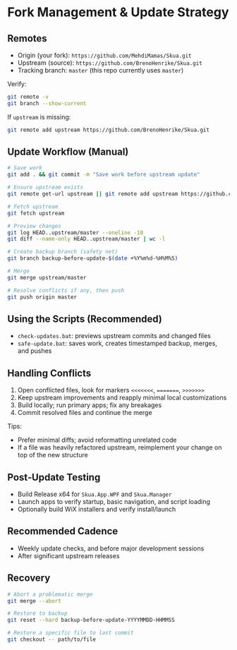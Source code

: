 # Fork Management & Update Strategy

## Remotes

- Origin (your fork): `https://github.com/MehdiMamas/Skua.git`
- Upstream (source): `https://github.com/BrenoHenrike/Skua.git`
- Tracking branch: `master` (this repo currently uses `master`)

Verify:

```bash
git remote -v
git branch --show-current
```

If `upstream` is missing:

```bash
git remote add upstream https://github.com/BrenoHenrike/Skua.git
```

## Update Workflow (Manual)

```bash
# Save work
git add . && git commit -m "Save work before upstream update"

# Ensure upstream exists
git remote get-url upstream || git remote add upstream https://github.com/BrenoHenrike/Skua.git

# Fetch upstream
git fetch upstream

# Preview changes
git log HEAD..upstream/master --oneline -10
git diff --name-only HEAD..upstream/master | wc -l

# Create backup branch (safety net)
git branch backup-before-update-$(date +%Y%m%d-%H%M%S)

# Merge
git merge upstream/master

# Resolve conflicts if any, then push
git push origin master
```

## Using the Scripts (Recommended)

- `check-updates.bat`: previews upstream commits and changed files
- `safe-update.bat`: saves work, creates timestamped backup, merges, and pushes

## Handling Conflicts

1. Open conflicted files, look for markers `<<<<<<<`, `=======`, `>>>>>>>`
2. Keep upstream improvements and reapply minimal local customizations
3. Build locally; run primary apps; fix any breakages
4. Commit resolved files and continue the merge

Tips:

- Prefer minimal diffs; avoid reformatting unrelated code
- If a file was heavily refactored upstream, reimplement your change on top of the new structure

## Post‑Update Testing

- Build Release x64 for `Skua.App.WPF` and `Skua.Manager`
- Launch apps to verify startup, basic navigation, and script loading
- Optionally build WiX installers and verify install/launch

## Recommended Cadence

- Weekly update checks, and before major development sessions
- After significant upstream releases

## Recovery

```bash
# Abort a problematic merge
git merge --abort

# Restore to backup
git reset --hard backup-before-update-YYYYMMDD-HHMMSS

# Restore a specific file to last commit
git checkout -- path/to/file
```
